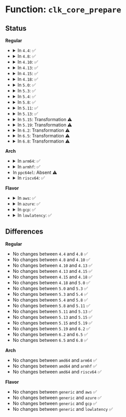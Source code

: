 # Function: <code>clk_core_prepare</code>

## Status
<b>Regular</b>
<ul>
<li>
<details>
<summary>In <code>4.4</code>: ✅</summary>

```c
int clk_core_prepare(struct clk_core *core);
```

**Collision:** Unique Static

**Inline:** No

**Transformation:** False

**Instances:**

```
In drivers/clk/clk.c (ffffffff816e55f0)
Location: drivers/clk/clk.c:614
Inline: False
Direct callers:
  - drivers/clk/clk.c:clk_core_prepare
  - drivers/clk/clk.c:clk_prepare
  - drivers/clk/clk.c:__clk_set_parent_before
```
**Symbols:**

```
ffffffff816e55f0-ffffffff816e56f6: clk_core_prepare (STB_LOCAL)
```
</details>
</li>
<li>
<details>
<summary>In <code>4.8</code>: ✅</summary>

```c
int clk_core_prepare(struct clk_core *core);
```

**Collision:** Unique Static

**Inline:** No

**Transformation:** False

**Instances:**

```
In drivers/clk/clk.c (ffffffff8174a3d0)
Location: drivers/clk/clk.c:523
Inline: False
Direct callers:
  - drivers/clk/clk.c:clk_register
  - drivers/clk/clk.c:clk_change_rate
  - drivers/clk/clk.c:clk_prepare
  - drivers/clk/clk.c:clk_core_prepare
```
**Symbols:**

```
ffffffff8174a3d0-ffffffff8174a4d1: clk_core_prepare (STB_LOCAL)
```
</details>
</li>
<li>
<details>
<summary>In <code>4.10</code>: ✅</summary>

```c
int clk_core_prepare(struct clk_core *core);
```

**Collision:** Unique Static

**Inline:** No

**Transformation:** False

**Instances:**

```
In drivers/clk/clk.c (ffffffff81532c50)
Location: drivers/clk/clk.c:523
Inline: False
Direct callers:
  - drivers/clk/clk.c:clk_register
  - drivers/clk/clk.c:clk_change_rate
  - drivers/clk/clk.c:clk_prepare
  - drivers/clk/clk.c:clk_core_prepare
```
**Symbols:**

```
ffffffff81532c50-ffffffff81532d51: clk_core_prepare (STB_LOCAL)
```
</details>
</li>
<li>
<details>
<summary>In <code>4.13</code>: ✅</summary>

```c
int clk_core_prepare(struct clk_core *core);
```

**Collision:** Unique Static

**Inline:** No

**Transformation:** False

**Instances:**

```
In drivers/clk/clk.c (ffffffff81545480)
Location: drivers/clk/clk.c:523
Inline: False
Direct callers:
  - drivers/clk/clk.c:clk_register
  - drivers/clk/clk.c:clk_change_rate
  - drivers/clk/clk.c:clk_core_prepare
```
**Symbols:**

```
ffffffff81545480-ffffffff81545585: clk_core_prepare (STB_LOCAL)
```
</details>
</li>
<li>
<details>
<summary>In <code>4.15</code>: ✅</summary>

```c
int clk_core_prepare(struct clk_core *core);
```

**Collision:** Unique Static

**Inline:** No

**Transformation:** False

**Instances:**

```
In drivers/clk/clk.c (ffffffff815a8910)
Location: drivers/clk/clk.c:579
Inline: False
Direct callers:
  - drivers/clk/clk.c:clk_register
  - drivers/clk/clk.c:clk_change_rate
  - drivers/clk/clk.c:clk_core_prepare
```
**Symbols:**

```
ffffffff815a8910-ffffffff815a8a57: clk_core_prepare (STB_LOCAL)
```
</details>
</li>
<li>
<details>
<summary>In <code>4.18</code>: ✅</summary>

```c
int clk_core_prepare(struct clk_core *core);
```

**Collision:** Unique Static

**Inline:** No

**Transformation:** False

**Instances:**

```
In drivers/clk/clk.c (ffffffff815e1cd0)
Location: drivers/clk/clk.c:736
Inline: False
Direct callers:
  - drivers/clk/clk.c:clk_register
  - drivers/clk/clk.c:clk_change_rate
  - drivers/clk/clk.c:clk_core_prepare
```
**Symbols:**

```
ffffffff815e1cd0-ffffffff815e1e23: clk_core_prepare (STB_LOCAL)
```
</details>
</li>
<li>
<details>
<summary>In <code>5.0</code>: ✅</summary>

```c
int clk_core_prepare(struct clk_core *core);
```

**Collision:** Unique Static

**Inline:** No

**Transformation:** False

**Instances:**

```
In drivers/clk/clk.c (ffffffff815fbe60)
Location: drivers/clk/clk.c:737
Inline: False
Direct callers:
  - drivers/clk/clk.c:clk_register
  - drivers/clk/clk.c:clk_change_rate
  - drivers/clk/clk.c:clk_core_prepare
```
**Symbols:**

```
ffffffff815fbe60-ffffffff815fbfd6: clk_core_prepare (STB_LOCAL)
```
</details>
</li>
<li>
<details>
<summary>In <code>5.3</code>: ✅</summary>

```c
int clk_core_prepare(struct clk_core *core);
```

**Collision:** Unique Static

**Inline:** No

**Transformation:** False

**Instances:**

```
In drivers/clk/clk.c (ffffffff8162eab0)
Location: drivers/clk/clk.c:858
Inline: False
Direct callers:
  - drivers/clk/clk.c:__clk_core_init
  - drivers/clk/clk.c:clk_change_rate
  - drivers/clk/clk.c:clk_core_prepare
```
**Symbols:**

```
ffffffff8162eab0-ffffffff8162ec23: clk_core_prepare (STB_LOCAL)
```
</details>
</li>
<li>
<details>
<summary>In <code>5.4</code>: ✅</summary>

```c
int clk_core_prepare(struct clk_core *core);
```

**Collision:** Unique Static

**Inline:** No

**Transformation:** False

**Instances:**

```
In drivers/clk/clk.c (ffffffff816505e0)
Location: drivers/clk/clk.c:866
Inline: False
Direct callers:
  - drivers/clk/clk.c:__clk_core_init
  - drivers/clk/clk.c:clk_change_rate
  - drivers/clk/clk.c:clk_core_prepare
```
**Symbols:**

```
ffffffff816505e0-ffffffff81650753: clk_core_prepare (STB_LOCAL)
```
</details>
</li>
<li>
<details>
<summary>In <code>5.8</code>: ✅</summary>

```c
int clk_core_prepare(struct clk_core *core);
```

**Collision:** Unique Static

**Inline:** No

**Transformation:** False

**Instances:**

```
In drivers/clk/clk.c (ffffffff81700130)
Location: drivers/clk/clk.c:870
Inline: False
Direct callers:
  - drivers/clk/clk.c:__clk_core_init
  - drivers/clk/clk.c:clk_change_rate
  - drivers/clk/clk.c:clk_core_prepare
```
**Symbols:**

```
ffffffff81700130-ffffffff81700348: clk_core_prepare (STB_LOCAL)
```
</details>
</li>
<li>
<details>
<summary>In <code>5.11</code>: ✅</summary>

```c
int clk_core_prepare(struct clk_core *core);
```

**Collision:** Unique Static

**Inline:** No

**Transformation:** False

**Instances:**

```
In drivers/clk/clk.c (ffffffff8171d6a0)
Location: drivers/clk/clk.c:864
Inline: False
Direct callers:
  - drivers/clk/clk.c:__clk_core_init
  - drivers/clk/clk.c:clk_change_rate
  - drivers/clk/clk.c:clk_core_prepare
```
**Symbols:**

```
ffffffff8171d6a0-ffffffff8171d88e: clk_core_prepare (STB_LOCAL)
```
</details>
</li>
<li>
<details>
<summary>In <code>5.13</code>: ✅</summary>

```c
int clk_core_prepare(struct clk_core *core);
```

**Collision:** Unique Static

**Inline:** No

**Transformation:** False

**Instances:**

```
In drivers/clk/clk.c (ffffffff816fe730)
Location: drivers/clk/clk.c:864
Inline: False
Direct callers:
  - drivers/clk/clk.c:__clk_core_init
  - drivers/clk/clk.c:clk_change_rate
  - drivers/clk/clk.c:clk_core_prepare
```
**Symbols:**

```
ffffffff816fe730-ffffffff816fe91e: clk_core_prepare (STB_LOCAL)
```
</details>
</li>
<li>
<details>
<summary>In <code>5.15</code>: Transformation ⚠️</summary>

```c
int clk_core_prepare(struct clk_core *core);
```

**Collision:** Unique Static

**Inline:** No

**Transformation:** True

**Instances:**

```
In drivers/clk/clk.c (0)
Location: drivers/clk/clk.c:864
Inline: False
Direct callers:
  - drivers/clk/clk.c:__clk_core_init
  - drivers/clk/clk.c:clk_change_rate
  - drivers/clk/clk.c:clk_core_prepare
```
**Symbols:**

```
ffffffff81778f20-ffffffff8177910f: clk_core_prepare (STB_LOCAL)
ffffffff81cf31d0-ffffffff81cf31e5: clk_core_prepare.cold (STB_LOCAL)
```
</details>
</li>
<li>
<details>
<summary>In <code>5.19</code>: Transformation ⚠️</summary>

```c
int clk_core_prepare(struct clk_core *core);
```

**Collision:** Unique Static

**Inline:** No

**Transformation:** True

**Instances:**

```
In drivers/clk/clk.c (0)
Location: drivers/clk/clk.c:876
Inline: False
Direct callers:
  - drivers/clk/clk.c:__clk_core_init
  - drivers/clk/clk.c:clk_change_rate
  - drivers/clk/clk.c:clk_core_prepare
```
**Symbols:**

```
ffffffff818af1e0-ffffffff818af410: clk_core_prepare (STB_LOCAL)
ffffffff81ebb335-ffffffff81ebb34a: clk_core_prepare.cold (STB_LOCAL)
```
</details>
</li>
<li>
<details>
<summary>In <code>6.2</code>: Transformation ⚠️</summary>

```c
int clk_core_prepare(struct clk_core *core);
```

**Collision:** Unique Static

**Inline:** No

**Transformation:** True

**Instances:**

```
In drivers/clk/clk.c (0)
Location: drivers/clk/clk.c:960
Inline: False
Direct callers:
  - drivers/clk/clk.c:__clk_core_init
  - drivers/clk/clk.c:clk_change_rate
  - drivers/clk/clk.c:clk_core_prepare
```
**Symbols:**

```
ffffffff819fb3a0-ffffffff819fb5d0: clk_core_prepare (STB_LOCAL)
ffffffff82092e0a-ffffffff82092e1f: clk_core_prepare.cold (STB_LOCAL)
```
</details>
</li>
<li>
<details>
<summary>In <code>6.5</code>: Transformation ⚠️</summary>

```c
int clk_core_prepare(struct clk_core *core);
```

**Collision:** Unique Static

**Inline:** No

**Transformation:** True

**Instances:**

```
In drivers/clk/clk.c (0)
Location: drivers/clk/clk.c:1002
Inline: False
Direct callers:
  - drivers/clk/clk.c:__clk_core_init
  - drivers/clk/clk.c:clk_change_rate
  - drivers/clk/clk.c:clk_core_prepare
```
**Symbols:**

```
ffffffff81a43e50-ffffffff81a44080: clk_core_prepare (STB_LOCAL)
ffffffff82113b5e-ffffffff82113b73: clk_core_prepare.cold (STB_LOCAL)
```
</details>
</li>
<li>
<details>
<summary>In <code>6.8</code>: Transformation ⚠️</summary>

```c
int clk_core_prepare(struct clk_core *core);
```

**Collision:** Unique Static

**Inline:** No

**Transformation:** True

**Instances:**

```
In drivers/clk/clk.c (0)
Location: drivers/clk/clk.c:1002
Inline: False
Direct callers:
  - drivers/clk/clk.c:__clk_core_init
  - drivers/clk/clk.c:clk_change_rate
  - drivers/clk/clk.c:clk_core_prepare
```
**Symbols:**

```
ffffffff81a8f960-ffffffff81a8fb90: clk_core_prepare (STB_LOCAL)
ffffffff821f14e6-ffffffff821f14fb: clk_core_prepare.cold (STB_LOCAL)
```
</details>
</li>
</ul>
<b>Arch</b>
<ul>
<li>
<details>
<summary>In <code>arm64</code>: ✅</summary>

```c
int clk_core_prepare(struct clk_core *core);
```

**Collision:** Unique Static

**Inline:** No

**Transformation:** False

**Instances:**

```
In drivers/clk/clk.c (ffff8000107c0d30)
Location: drivers/clk/clk.c:866
Inline: False
Direct callers:
  - drivers/clk/clk.c:__clk_core_init
  - drivers/clk/clk.c:clk_change_rate
  - drivers/clk/clk.c:clk_core_prepare
```
**Symbols:**

```
ffff8000107c0d30-ffff8000107c0f08: clk_core_prepare (STB_LOCAL)
```
</details>
</li>
<li>
<details>
<summary>In <code>armhf</code>: ✅</summary>

```c
int clk_core_prepare(struct clk_core *core);
```

**Collision:** Unique Static

**Inline:** No

**Transformation:** False

**Instances:**

```
In drivers/clk/clk.c (c08ebe78)
Location: drivers/clk/clk.c:866
Inline: False
Direct callers:
  - drivers/clk/clk.c:__clk_core_init
  - drivers/clk/clk.c:clk_change_rate
  - drivers/clk/clk.c:clk_core_prepare
```
**Symbols:**

```
c08ebe78-c08ec058: clk_core_prepare (STB_LOCAL)
```
</details>
</li>
<li>
In <code>ppc64el</code>: Absent ⚠️
</li>
<li>
<details>
<summary>In <code>riscv64</code>: ✅</summary>

```c
int clk_core_prepare(struct clk_core *core);
```

**Collision:** Unique Static

**Inline:** No

**Transformation:** False

**Instances:**

```
In drivers/clk/clk.c (ffffffe00050ea6e)
Location: drivers/clk/clk.c:866
Inline: False
Direct callers:
  - drivers/clk/clk.c:__clk_core_init
  - drivers/clk/clk.c:clk_change_rate
  - drivers/clk/clk.c:clk_core_prepare
```
**Symbols:**

```
ffffffe00050ea6e-ffffffe00050ebd0: clk_core_prepare (STB_LOCAL)
```
</details>
</li>
</ul>
<b>Flavor</b>
<ul>
<li>
<details>
<summary>In <code>aws</code>: ✅</summary>

```c
int clk_core_prepare(struct clk_core *core);
```

**Collision:** Unique Static

**Inline:** No

**Transformation:** False

**Instances:**

```
In drivers/clk/clk.c (ffffffff81616640)
Location: drivers/clk/clk.c:866
Inline: False
Direct callers:
  - drivers/clk/clk.c:__clk_core_init
  - drivers/clk/clk.c:clk_change_rate
  - drivers/clk/clk.c:clk_core_prepare
```
**Symbols:**

```
ffffffff81616640-ffffffff816167b3: clk_core_prepare (STB_LOCAL)
```
</details>
</li>
<li>
<details>
<summary>In <code>azure</code>: ✅</summary>

```c
int clk_core_prepare(struct clk_core *core);
```

**Collision:** Unique Static

**Inline:** No

**Transformation:** False

**Instances:**

```
In drivers/clk/clk.c (ffffffff8160ab70)
Location: drivers/clk/clk.c:866
Inline: False
Direct callers:
  - drivers/clk/clk.c:__clk_core_init
  - drivers/clk/clk.c:clk_change_rate
  - drivers/clk/clk.c:clk_core_prepare
```
**Symbols:**

```
ffffffff8160ab70-ffffffff8160ace3: clk_core_prepare (STB_LOCAL)
```
</details>
</li>
<li>
<details>
<summary>In <code>gcp</code>: ✅</summary>

```c
int clk_core_prepare(struct clk_core *core);
```

**Collision:** Unique Static

**Inline:** No

**Transformation:** False

**Instances:**

```
In drivers/clk/clk.c (ffffffff81644420)
Location: drivers/clk/clk.c:866
Inline: False
Direct callers:
  - drivers/clk/clk.c:__clk_core_init
  - drivers/clk/clk.c:clk_change_rate
  - drivers/clk/clk.c:clk_core_prepare
```
**Symbols:**

```
ffffffff81644420-ffffffff81644593: clk_core_prepare (STB_LOCAL)
```
</details>
</li>
<li>
<details>
<summary>In <code>lowlatency</code>: ✅</summary>

```c
int clk_core_prepare(struct clk_core *core);
```

**Collision:** Unique Static

**Inline:** No

**Transformation:** False

**Instances:**

```
In drivers/clk/clk.c (ffffffff8165e8a0)
Location: drivers/clk/clk.c:866
Inline: False
Direct callers:
  - drivers/clk/clk.c:__clk_core_init
  - drivers/clk/clk.c:clk_change_rate
  - drivers/clk/clk.c:clk_core_prepare
```
**Symbols:**

```
ffffffff8165e8a0-ffffffff8165ea45: clk_core_prepare (STB_LOCAL)
```
</details>
</li>
</ul>

## Differences
<b>Regular</b>
<ul>
<li>
No changes between <code>4.4</code> and <code>4.8</code> ✅
</li>
<li>
No changes between <code>4.8</code> and <code>4.10</code> ✅
</li>
<li>
No changes between <code>4.10</code> and <code>4.13</code> ✅
</li>
<li>
No changes between <code>4.13</code> and <code>4.15</code> ✅
</li>
<li>
No changes between <code>4.15</code> and <code>4.18</code> ✅
</li>
<li>
No changes between <code>4.18</code> and <code>5.0</code> ✅
</li>
<li>
No changes between <code>5.0</code> and <code>5.3</code> ✅
</li>
<li>
No changes between <code>5.3</code> and <code>5.4</code> ✅
</li>
<li>
No changes between <code>5.4</code> and <code>5.8</code> ✅
</li>
<li>
No changes between <code>5.8</code> and <code>5.11</code> ✅
</li>
<li>
No changes between <code>5.11</code> and <code>5.13</code> ✅
</li>
<li>
No changes between <code>5.13</code> and <code>5.15</code> ✅
</li>
<li>
No changes between <code>5.15</code> and <code>5.19</code> ✅
</li>
<li>
No changes between <code>5.19</code> and <code>6.2</code> ✅
</li>
<li>
No changes between <code>6.2</code> and <code>6.5</code> ✅
</li>
<li>
No changes between <code>6.5</code> and <code>6.8</code> ✅
</li>
</ul>
<b>Arch</b>
<ul>
<li>
No changes between <code>amd64</code> and <code>arm64</code> ✅
</li>
<li>
No changes between <code>amd64</code> and <code>armhf</code> ✅
</li>
<li>
No changes between <code>amd64</code> and <code>riscv64</code> ✅
</li>
</ul>
<b>Flavor</b>
<ul>
<li>
No changes between <code>generic</code> and <code>aws</code> ✅
</li>
<li>
No changes between <code>generic</code> and <code>azure</code> ✅
</li>
<li>
No changes between <code>generic</code> and <code>gcp</code> ✅
</li>
<li>
No changes between <code>generic</code> and <code>lowlatency</code> ✅
</li>
</ul>
